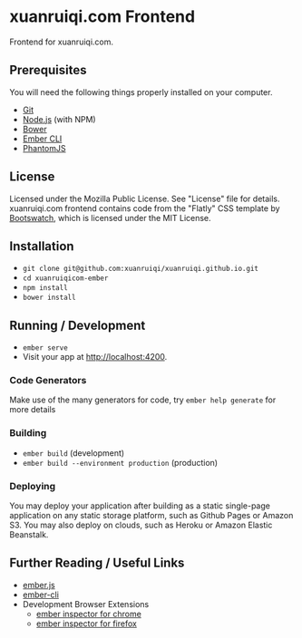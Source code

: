 # xuanruiqi.com Frontend

Frontend for xuanruiqi.com.

## Prerequisites

You will need the following things properly installed on your computer.

* [Git](http://git-scm.com/)
* [Node.js](http://nodejs.org/) (with NPM)
* [Bower](http://bower.io/)
* [Ember CLI](http://ember-cli.com/)
* [PhantomJS](http://phantomjs.org/)

## License

Licensed under the Mozilla Public License. See "License" file for details. 
xuanruiqi.com frontend contains code from the "Flatly" CSS template by 
[Bootswatch](https://bootswatch.com), which is licensed under the MIT 
License.

## Installation

* `git clone git@github.com:xuanruiqi/xuanruiqi.github.io.git`
* `cd xuanruiqicom-ember`
* `npm install`
* `bower install`

## Running / Development

* `ember serve`
* Visit your app at [http://localhost:4200](http://localhost:4200).

### Code Generators

Make use of the many generators for code, try `ember help generate` for more details

### Building

* `ember build` (development)
* `ember build --environment production` (production)

### Deploying

You may deploy your application after building as a static single-page application on 
any static storage platform, such as Github Pages or Amazon S3. You may also deploy on 
clouds, such as Heroku or Amazon Elastic Beanstalk.

## Further Reading / Useful Links

* [ember.js](http://emberjs.com/)
* [ember-cli](http://ember-cli.com/)
* Development Browser Extensions
  * [ember inspector for chrome](https://chrome.google.com/webstore/detail/ember-inspector/bmdblncegkenkacieihfhpjfppoconhi)
  * [ember inspector for firefox](https://addons.mozilla.org/en-US/firefox/addon/ember-inspector/)

